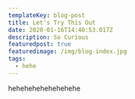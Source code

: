 ```yaml
---
templateKey: blog-post
title: Let's Try This Out
date: 2020-01-16T14:40:53.017Z
description: So Curious
featuredpost: true
featuredimage: /img/blog-index.jpg
tags:
  - hehe
---
```

hehehehehehehehehe
